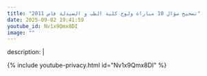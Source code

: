 ```yaml
---
title: "تصحيح سؤال 10 مباراة ولوج كلية الطب و الصيدلة فاس 2011"
date: 2025-09-02 19:41:59 
youtube_id: Nv1x9Qmx8DI
image: ""
---
```

description: |
  
{% include youtube-privacy.html id="Nv1x9Qmx8DI" %}
